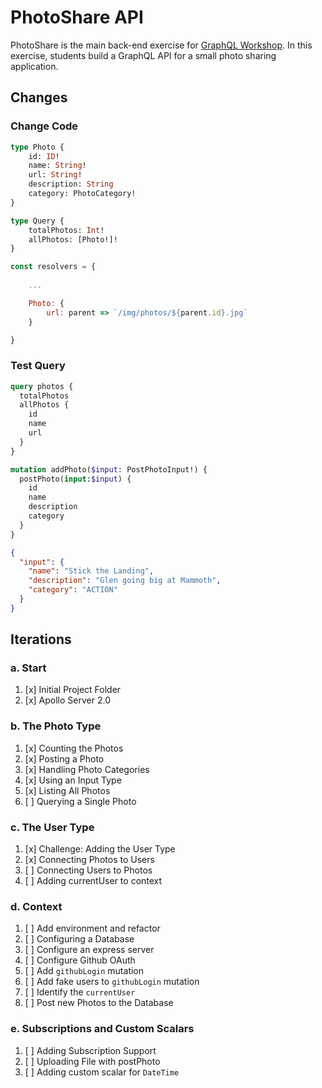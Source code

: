 PhotoShare API
===============
PhotoShare is the main back-end exercise for [GraphQL Workshop](https://www.graphqlworkshop.com). In this exercise, students build a GraphQL API for a small photo sharing application.

Changes
---------------

### Change Code

```graphql
type Photo {
    id: ID!
    name: String!
    url: String!
    description: String
    category: PhotoCategory!
}

type Query {
    totalPhotos: Int!
    allPhotos: [Photo!]!
}
```

```javascript
const resolvers = {
    
    ...

    Photo: {
        url: parent => `/img/photos/${parent.id}.jpg`
    }

}
```

### Test Query

```graphql
query photos {
  totalPhotos
  allPhotos {
    id
    name
    url
  }
}

mutation addPhoto($input: PostPhotoInput!) {
  postPhoto(input:$input) {
    id
    name
    description
    category
  }
}
```

```json
{
  "input": {
    "name": "Stick the Landing",
    "description": "Glen going big at Mammoth",
    "category": "ACTION"
  }
}
```

Iterations
---------------

### a. Start

1. [x] Initial Project Folder
2. [x] Apollo Server 2.0

### b. The Photo Type

1. [x] Counting the Photos 
2. [x] Posting a Photo 
3. [x] Handling Photo Categories 
4. [x] Using an Input Type 
5. [x] Listing All Photos 
6. [ ] Querying a Single Photo 

### c. The User Type

1. [x] Challenge: Adding the User Type
2. [x] Connecting Photos to Users
3. [ ] Connecting Users to Photos
4. [ ] Adding currentUser to context

### d. Context

1. [ ] Add environment and refactor
2. [ ] Configuring a Database
3. [ ] Configure an express server
4. [ ] Configure Github OAuth
5. [ ] Add `githubLogin` mutation
6. [ ] Add fake users to `githubLogin` mutation
7. [ ] Identify the `currentUser`
8. [ ] Post new Photos to the Database

### e. Subscriptions and Custom Scalars

1. [ ] Adding Subscription Support 
2. [ ] Uploading File with postPhoto 
3. [ ] Adding custom scalar for `DateTime`